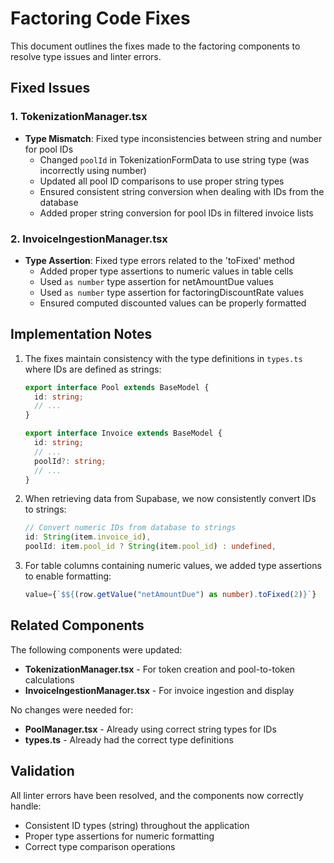 # Factoring Code Fixes

This document outlines the fixes made to the factoring components to resolve type issues and linter errors.

## Fixed Issues

### 1. TokenizationManager.tsx

- **Type Mismatch**: Fixed type inconsistencies between string and number for pool IDs
  - Changed `poolId` in TokenizationFormData to use string type (was incorrectly using number)
  - Updated all pool ID comparisons to use proper string types
  - Ensured consistent string conversion when dealing with IDs from the database
  - Added proper string conversion for pool IDs in filtered invoice lists

### 2. InvoiceIngestionManager.tsx

- **Type Assertion**: Fixed type errors related to the 'toFixed' method
  - Added proper type assertions to numeric values in table cells
  - Used `as number` type assertion for netAmountDue values
  - Used `as number` type assertion for factoringDiscountRate values
  - Ensured computed discounted values can be properly formatted

## Implementation Notes

1. The fixes maintain consistency with the type definitions in `types.ts` where IDs are defined as strings:
   ```typescript
   export interface Pool extends BaseModel {
     id: string;
     // ...
   }
   
   export interface Invoice extends BaseModel {
     id: string;
     // ...
     poolId?: string;
     // ...
   }
   ```

2. When retrieving data from Supabase, we now consistently convert IDs to strings:
   ```typescript
   // Convert numeric IDs from database to strings
   id: String(item.invoice_id),
   poolId: item.pool_id ? String(item.pool_id) : undefined,
   ```

3. For table columns containing numeric values, we added type assertions to enable formatting:
   ```typescript
   value={`$${(row.getValue("netAmountDue") as number).toFixed(2)}`}
   ```

## Related Components

The following components were updated:
- **TokenizationManager.tsx** - For token creation and pool-to-token calculations
- **InvoiceIngestionManager.tsx** - For invoice ingestion and display

No changes were needed for:
- **PoolManager.tsx** - Already using correct string types for IDs
- **types.ts** - Already had the correct type definitions

## Validation

All linter errors have been resolved, and the components now correctly handle:
- Consistent ID types (string) throughout the application
- Proper type assertions for numeric formatting
- Correct type comparison operations 